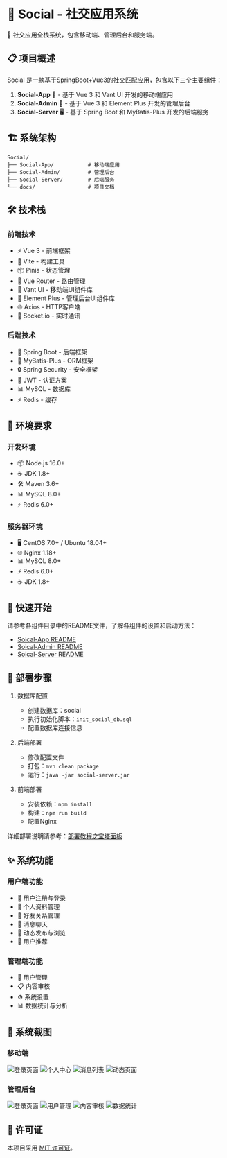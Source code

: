 # 🌟 Social - 社交应用系统

📱 社交应用全栈系统，包含移动端、管理后台和服务端。

## 📋 项目概述

Social 是一款基于SpringBoot+Vue3的社交匹配应用，包含以下三个主要组件：

1. **Social-App** 📱 - 基于 Vue 3 和 Vant UI 开发的移动端应用
2. **Social-Admin** 💼 - 基于 Vue 3 和 Element Plus 开发的管理后台
3. **Social-Server** 🖥️ - 基于 Spring Boot 和 MyBatis-Plus 开发的后端服务

## 🏗️ 系统架构

```
Social/
├── Social-App/           # 移动端应用
├── Social-Admin/         # 管理后台
├── Social-Server/        # 后端服务
└── docs/                 # 项目文档
```

## 🛠️ 技术栈

### 前端技术

- ⚡ Vue 3 - 前端框架
- 🔧 Vite - 构建工具
- 📦 Pinia - 状态管理
- 🚦 Vue Router - 路由管理
- 📱 Vant UI - 移动端UI组件库
- 🎨 Element Plus - 管理后台UI组件库
- 🌐 Axios - HTTP客户端
- 💬 Socket.io - 实时通讯

### 后端技术

- 🚀 Spring Boot - 后端框架
- 💾 MyBatis-Plus - ORM框架
- 🔒 Spring Security - 安全框架
- 🎫 JWT - 认证方案
- 📊 MySQL - 数据库
- ⚡ Redis - 缓存

## 🔧 环境要求

### 开发环境

- 📦 Node.js 16.0+
- ☕ JDK 1.8+
- 🛠️ Maven 3.6+
- 📊 MySQL 8.0+
- ⚡ Redis 6.0+

### 服务器环境

- 🖥️ CentOS 7.0+ / Ubuntu 18.04+
- 🌐 Nginx 1.18+
- 📊 MySQL 8.0+
- ⚡ Redis 6.0+
- ☕ JDK 1.8+

## 🚀 快速开始

请参考各组件目录中的README文件，了解各组件的设置和启动方法：

- [Soical-App README](./Soical-App/README.md)
- [Soical-Admin README](./Soical-Admin/README.md)
- [Soical-Server README](./Soical-Server/README.md)

## 📝 部署步骤

1. 数据库配置
   - 创建数据库：social
   - 执行初始化脚本：`init_social_db.sql`
   - 配置数据库连接信息

2. 后端部署
   - 修改配置文件
   - 打包：`mvn clean package`
   - 运行：`java -jar social-server.jar`

3. 前端部署
   - 安装依赖：`npm install`
   - 构建：`npm run build`
   - 配置Nginx
   
详细部署说明请参考：[部署教程之宝塔面板](./docs/部署教程之宝塔面板.md)

## ✨ 系统功能

### 用户端功能

- 👤 用户注册与登录
- 📝 个人资料管理
- 👥 好友关系管理
- 💬 消息聊天
- 📱 动态发布与浏览
- 🤝 用户推荐

### 管理端功能

- 👥 用户管理
- 📋 内容审核
- ⚙️ 系统设置
- 📊 数据统计与分析

## 📸 系统截图

### 移动端
![登录页面](./docs/images/1-登录页面.png)
![个人中心](./docs/images/2-个人中心.png)
![消息列表](./docs/images/3-消息列表.png)
![动态页面](./docs/images/4-动态列表.png)

### 管理后台
![登录页面](./docs/images/1-后台登录页面.png)
![用户管理](./docs/images/2-后台用户管理.png)
![内容审核](./docs/images/3-后台动态审核.png)
![数据统计](./docs/images/4-后台数据统计.png)

## 📄 许可证

本项目采用 [MIT 许可证](LICENSE)。

